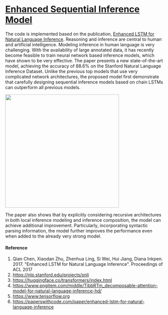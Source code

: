 # [Enhanced Sequential Inference Model](https://github.com/Nikhil-Xavier-DS/Hermes/tree/master/natural_language_inference/enhanced_sequential_inference_model)
The code is implemented based on the publication, [Enhanced LSTM for Natural Language Inference](https://arxiv.org/abs/1609.06038). 
Reasoning and inference are central to human and artificial intelligence. Modeling inference in human language is very challenging. With the availability of large annotated data, it has recently become feasible to train neural network based inference models, which have shown to be very effective. The paper presents a new state-of-the-art model, achieving the accuracy of 88.6% on the Stanford Natural Language Inference Dataset. Unlike the previous top models that use very complicated network architectures, the proposed model first demonstrate that carefully designing sequential inference models based on chain LSTMs can outperform all previous models. 

<img src="https://raw.githubusercontent.com/coetaur0/ESIM/master/esim.png" width="360">

The paper also shows that by explicitly considering recursive architectures in both local inference modeling and inference composition, the model can achieve additional improvement. Particularly, incorporating syntactic parsing information, the model further improves the performance even when added to the already very strong model.

#### Reference
1. Qian Chen, Xiaodan Zhu, Zhenhua Ling, Si Wei, Hui Jiang, Diana Inkpen. 2017. "Enhanced LSTM for Natural Language Inference". Proceedings of ACL 2017
2. https://nlp.stanford.edu/projects/snli
3. https://huggingface.co/transformers/index.html
4. https://www.pngitem.com/middle/TibbRTm_decomposable-attention-model-for-natural-language-inference-hd/
5. https://www.tensorflow.org
6. https://paperswithcode.com/paper/enhanced-lstm-for-natural-language-inference
